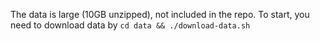 The data is large (10GB unzipped), not included in the repo.
To start, you need to download data by `cd data && ./download-data.sh`